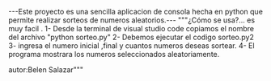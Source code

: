 ---Este proyecto es una sencilla aplicacion de consola hecha en python  que permite realizar sorteos de numeros aleatorios.---
"""¿Cómo se usa?... es muy facil .
1- Desde la terminal de visual studio code copiamos el nombre del archivo "python sorteo.py"
2- Debemos ejecutar el codigo sorteo.py2
3- ingresa el numero inicial ,final y cuantos numeros deseas sortear.
4- El programa mostrara los numeros seleccionados aleatoriamente.


autor:Belen Salazar"""


